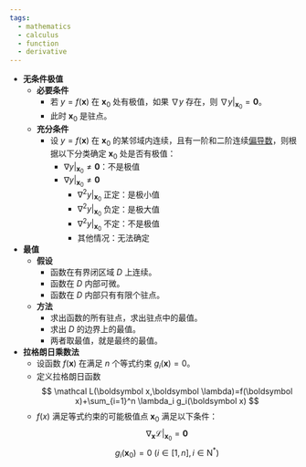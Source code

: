 ```yaml
---
tags:
  - mathematics
  - calculus
  - function
  - derivative
---
```

- **无条件极值**
	- **必要条件**
		- 若 $y=f(\boldsymbol x)$ 在 $\boldsymbol x_0$ 处有极值，如果 $\nabla y$ 存在，则 $\left.\nabla y\right|_{\boldsymbol x_0}=\boldsymbol 0$。
		- 此时 $\boldsymbol x_0$ 是驻点。
	- **充分条件**
		- 设 $y=f(\boldsymbol x)$ 在 $\boldsymbol x_0$ 的某邻域内连续，且有一阶和二阶连续[偏导数](/pages/mathematics/calculus/partial-derivative.md)，则根据以下分类确定 $\boldsymbol x_0$ 处是否有极值：
			- $\left.\nabla y\right|_{\boldsymbol x_0}\ne \boldsymbol 0$：不是极值
			- $\left.\nabla y\right|_{\boldsymbol x_0}\ne \boldsymbol 0$
				- $\left.\nabla^2 y\right|_{\boldsymbol x_0}$ 正定：是极小值
				- $\left.\nabla^2 y\right|_{\boldsymbol x_0}$ 负定：是极大值
				- $\left.\nabla^2 y\right|_{\boldsymbol x_0}$ 不定：不是极值
				- 其他情况：无法确定
- **最值**
	- **假设**
		- 函数在有界闭区域 $D$ 上连续。
		- 函数在 $D$ 内部可微。
		- 函数在 $D$ 内部只有有限个驻点。
	- **方法**
		- 求出函数的所有驻点，求出驻点中的最值。
		- 求出 $D$ 的边界上的最值。
		- 两者取最值，就是最终的最值。
- **拉格朗日乘数法**
	- 设函数 $f(\boldsymbol x)$ 在满足 $n$ 个等式约束 $g_i(\boldsymbol x)=0$。
	- 定义拉格朗日函数
	  $$
	  \mathcal L(\boldsymbol x,\boldsymbol \lambda)=f(\boldsymbol x)+\sum_{i=1}^n \lambda_i g_i(\boldsymbol x)
	  $$
	- $f(x)$ 满足等式约束的可能极值点 $\boldsymbol x_0$ 满足以下条件：
	  $$
	  \left.\nabla_{\boldsymbol x} \mathcal L\right|_{\boldsymbol x_0}=\boldsymbol 0
	  $$
	  $$
	  g_i(\boldsymbol x_0)=0\ (i\in [1, n], i\in \mathrm N^*)
	  $$
